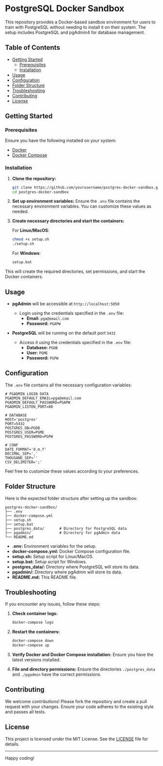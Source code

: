 # PostgreSQL Docker Sandbox

This repository provides a Docker-based sandbox environment for users to train with PostgreSQL without needing to install it on their system. The setup includes PostgreSQL and pgAdmin4 for database management.

## Table of Contents
- [Getting Started](#getting-started)
  - [Prerequisites](#prerequisites)
  - [Installation](#installation)
- [Usage](#usage)
- [Configuration](#configuration)
- [Folder Structure](#folder-structure)
- [Troubleshooting](#troubleshooting)
- [Contributing](#contributing)
- [License](#license)

## Getting Started

### Prerequisites

Ensure you have the following installed on your system:
- [Docker](https://www.docker.com/get-started)
- [Docker Compose](https://docs.docker.com/compose/install/)

### Installation

1. **Clone the repository:**
    ```sh
    git clone https://github.com/yourusername/postgres-docker-sandbox.git
    cd postgres-docker-sandbox
    ```

2. **Set up environment variables:**
    Ensure the `.env` file contains the necessary environment variables. You can customize these values as needed.

3. **Create necessary directories and start the containers:**

    For **Linux/MacOS**:
    ```sh
    chmod +x setup.sh
    ./setup.sh
    ```

    For **Windows**:
    ```sh
    setup.bat
    ```

This will create the required directories, set permissions, and start the Docker containers.

## Usage

- **pgAdmin** will be accessible at `http://localhost:5050`
  - Login using the credentials specified in the `.env` file:
    - **Email:** `pga@email.com`
    - **Password:** `PGAPW`

- **PostgreSQL** will be running on the default port `5432`
  - Access it using the credentials specified in the `.env` file:
    - **Database:** `PGDB`
    - **User:** `PGME`
    - **Password:** `PGPW`

## Configuration

The `.env` file contains all the necessary configuration variables:

```env
# PGADMIN LOGIN DATA
PGADMIN_DEFAULT_EMAIL=pga@email.com
PGADMIN_DEFAULT_PASSWORD=PGAPW
PGADMIN_LISTEN_PORT=80

# DATABASE
HOST='postgres'
PORT=5432
POSTGRES_DB=PGDB
POSTGRES_USER=PGME
POSTGRES_PASSWORD=PGPW

# CONF
DATE_FORMAT='d.m.Y'
DECIMAL_SEP=','
THOUSAND_SEP=''
CSV_DELIMITER=';'
```

Feel free to customize these values according to your preferences.

## Folder Structure

Here is the expected folder structure after setting up the sandbox:

```
postgres-docker-sandbox/
├── .env
├── docker-compose.yml
├── setup.sh
├── setup.bat
├── postgres_data/       # Directory for PostgreSQL data
├── pgadmin/             # Directory for pgAdmin data
└── README.md
```

- **.env:** Environment variables for the setup.
- **docker-compose.yml:** Docker Compose configuration file.
- **setup.sh:** Setup script for Linux/MacOS.
- **setup.bat:** Setup script for Windows.
- **postgres_data/:** Directory where PostgreSQL will store its data.
- **pgadmin/:** Directory where pgAdmin will store its data.
- **README.md:** This README file.

## Troubleshooting

If you encounter any issues, follow these steps:

1. **Check container logs:**
    ```sh
    docker-compose logs
    ```

2. **Restart the containers:**
    ```sh
    docker-compose down
    docker-compose up
    ```

3. **Verify Docker and Docker Compose installation:**
    Ensure you have the latest versions installed.

4. **File and directory permissions:**
    Ensure the directories `./postgres_data` and `./pgadmin` have the correct permissions.

## Contributing

We welcome contributions! Please fork the repository and create a pull request with your changes. Ensure your code adheres to the existing style and passes all tests.

## License

This project is licensed under the MIT License. See the [LICENSE](LICENSE) file for details.

---

Happy coding!
